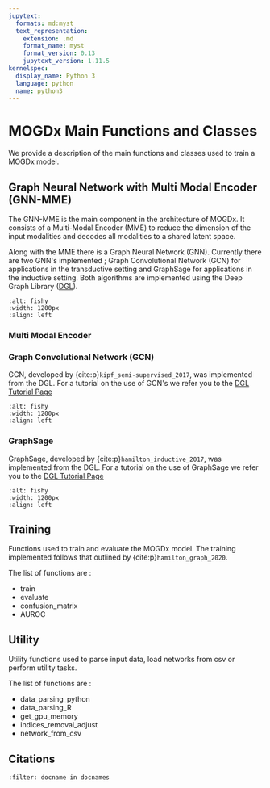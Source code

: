 ```yaml
---
jupytext:
  formats: md:myst
  text_representation:
    extension: .md
    format_name: myst
    format_version: 0.13
    jupytext_version: 1.11.5
kernelspec:
  display_name: Python 3
  language: python
  name: python3
---
```


# MOGDx Main Functions and Classes
We provide a description of the main functions and classes used to train a MOGDx model. 

## Graph Neural Network with Multi Modal Encoder (GNN-MME)
The GNN-MME is the main component in the architecture of MOGDx. It consists of a Multi-Modal Encoder (MME) to reduce the dimension of the input modalities and decodes all modalities to a shared latent space. 

Along with the MME there is a Graph Neural Network (GNN). Currently there are two GNN's implemented ; Graph Convolutional Network (GCN) for applications in the transductive setting and GraphSage for applications in the inductive setting. Both algorithms are implemented using the Deep Graph Library ([DGL](https://www.dgl.ai/)). 

```{image} ./images/gcn-mme.png
:alt: fishy
:width: 1200px
:align: left
```

### Multi Modal Encoder

### Graph Convolutional Network (GCN)
GCN, developed by {cite:p}`kipf_semi-supervised_2017`, was implemented from the DGL. For a tutorial on the use of GCN's we refer you to the [DGL Tutorial Page](https://docs.dgl.ai/en/1.1.x/tutorials/blitz/1_introduction.html#sphx-glr-tutorials-blitz-1-introduction-py)

```{image} ./images/gcn.png
:alt: fishy
:width: 1200px
:align: left
```

### GraphSage
GraphSage, developed by {cite:p}`hamilton_inductive_2017`, was implemented from the DGL. For a tutorial on the use of GraphSage we refer you to the [DGL Tutorial Page](https://docs.dgl.ai/en/0.8.x/tutorials/blitz/4_link_predict.html)

```{image} ./images/gsage.png
:alt: fishy
:width: 1200px
:align: left
```

## Training
Functions used to train and evaluate the MOGDx model. The training implemented follows that outlined by {cite:p}`hamilton_graph_2020`.

The list of functions are : 
- train
- evaluate
- confusion_matrix
- AUROC

## Utility
Utility functions used to parse input data, load networks from csv or perform utility tasks. 

The list of functions are : 
- data_parsing_python
- data_parsing_R
- get_gpu_memory
- indices_removal_adjust
- network_from_csv

## Citations
```{bibliography}
:filter: docname in docnames
```
